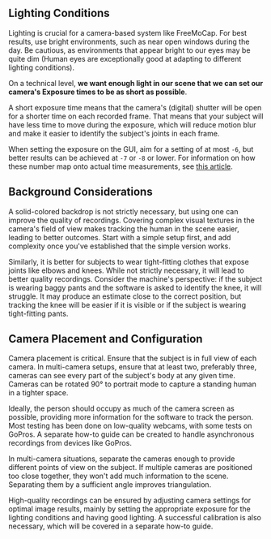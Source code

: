 
## Lighting Conditions

Lighting is crucial for a camera-based system like FreeMoCap. For best results, use bright environments, such as near open windows during the day. Be cautious, as environments that appear bright to our eyes may be quite dim (Human eyes are exceptionally good at adapting to different lighting conditions).

On a technical level, **we want enough light in our scene that we can set our camera's Exposure times to be as short as possible**. 

A short exposure time means that the camera's (digital) shutter will be open for a shorter time on each recorded frame. That means that your subject will have less time to move during the exposure, which will reduce motion blur and make it easier to identify the subject's joints in each frame.

When setting the exposure on the GUI, aim for a setting of at most `-6`, but better results can be achieved at `-7` or `-8` or lower. For information on how these number map onto actual time measurements, see [this article](https://www.kurokesu.com/main/2020/05/22/uvc-camera-exposure-timing-in-opencv/).


## Background Considerations

A solid-colored backdrop is not strictly necessary, but using one can improve the quality of recordings. Covering complex visual textures in the camera's field of view makes tracking the human in the scene easier, leading to better outcomes. Start with a simple setup first, and add complexity once you've established that the simple version works.

Similarly, it is better for subjects to wear tight-fitting clothes that expose joints like elbows and knees. While not strictly necessary, it will lead to better quality recordings. Consider the machine's perspective: if the subject is wearing baggy pants and the software is asked to identify the knee, it will struggle. It may produce an estimate close to the correct position, but tracking the knee will be easier if it is visible or if the subject is wearing tight-fitting pants.

## Camera Placement and Configuration

Camera placement is critical. Ensure that the subject is in full view of each camera. In multi-camera setups, ensure that at least two, preferably three, cameras can see every part of the subject's body at any given time. Cameras can be rotated 90° to portrait mode to capture a standing human in a tighter space.

Ideally, the person should occupy as much of the camera screen as possible, providing more information for the software to track the person. Most testing has been done on low-quality webcams, with some tests on GoPros. A separate how-to guide can be created to handle asynchronous recordings from devices like GoPros.

In multi-camera situations, separate the cameras enough to provide different points of view on the subject. If multiple cameras are positioned too close together, they won't add much information to the scene. Separating them by a sufficient angle improves triangulation.

High-quality recordings can be ensured by adjusting camera settings for optimal image results, mainly by setting the appropriate exposure for the lighting conditions and having good lighting. A successful calibration is also necessary, which will be covered in a separate how-to guide.
